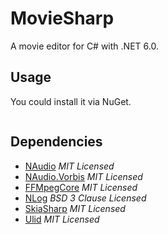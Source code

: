 # MovieSharp

A movie editor for C# with .NET 6.0.

## Usage

You could install it via NuGet.

```

```

## Dependencies

- [NAudio](https://github.com/naudio/NAudio) _MIT Licensed_
- [NAudio.Vorbis](https://github.com/naudio/Vorbis) _MIT Licensed_
- [FFMpegCore](https://github.com/rosenbjerg/FFMpegCore) _MIT Licensed_
- [NLog](https://github.com/NLog/NLog) _BSD 3 Clause Licensed_
- [SkiaSharp](https://github.com/mono/SkiaSharp) _MIT Licensed_
- [Ulid](https://github.com/Cysharp/Ulid) _MIT Licensed_